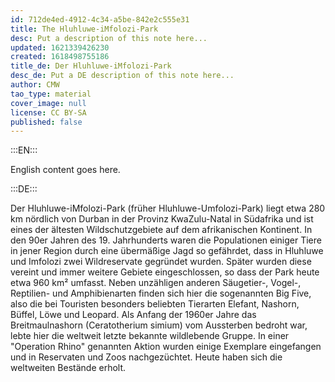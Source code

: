 ```yaml
---
id: 712de4ed-4912-4c34-a5be-842e2c555e31
title: The Hluhluwe-iMfolozi-Park
desc: Put a description of this note here...
updated: 1621339426230
created: 1618498755186
title_de: Der Hluhluwe-iMfolozi-Park
desc_de: Put a DE description of this note here...
author: CMW
tao_type: material
cover_image: null
license: CC BY-SA
published: false
---
```


:::EN:::

English content goes here.

:::DE:::

Der Hluhluwe-iMfolozi-Park (früher Hluhluwe-Umfolozi-Park) liegt etwa 280 km nördlich von Durban in der Provinz KwaZulu-Natal in Südafrika und ist eines der ältesten Wildschutzgebiete auf dem afrikanischen Kontinent. In den 90er Jahren des 19. Jahrhunderts waren die Populationen einiger Tiere in jener Region durch eine übermäßige Jagd so gefährdet, dass in Hluhluwe und Imfolozi zwei Wildreservate gegründet wurden. Später wurden diese vereint und immer weitere Gebiete eingeschlossen, so dass der Park heute etwa 960 km² umfasst. Neben unzähligen anderen Säugetier-, Vogel-, Reptilien- und Amphibienarten finden sich hier die sogenannten Big Five, also die bei Touristen besonders beliebten Tierarten Elefant, Nashorn, Büffel, Löwe und Leopard.
Als Anfang der 1960er Jahre das Breitmaulnashorn (Ceratotherium simium) vom Aussterben bedroht war, lebte hier die weltweit letzte bekannte wildlebende Gruppe. In einer "Operation Rhino" genannten Aktion wurden einige Exemplare eingefangen und in Reservaten und Zoos nachgezüchtet. Heute haben sich die weltweiten Bestände erholt.
